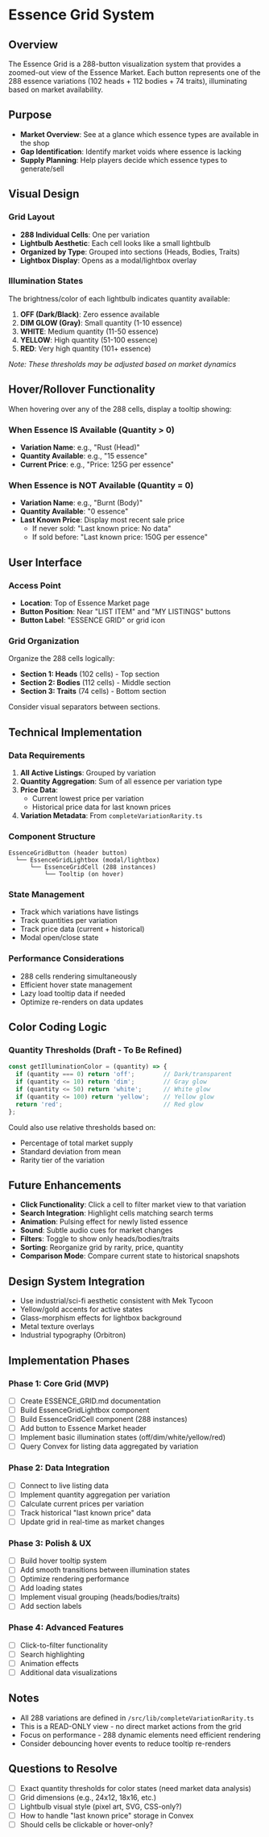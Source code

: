 # Essence Grid System

## Overview
The Essence Grid is a 288-button visualization system that provides a zoomed-out view of the Essence Market. Each button represents one of the 288 essence variations (102 heads + 112 bodies + 74 traits), illuminating based on market availability.

## Purpose
- **Market Overview**: See at a glance which essence types are available in the shop
- **Gap Identification**: Identify market voids where essence is lacking
- **Supply Planning**: Help players decide which essence types to generate/sell

## Visual Design

### Grid Layout
- **288 Individual Cells**: One per variation
- **Lightbulb Aesthetic**: Each cell looks like a small lightbulb
- **Organized by Type**: Grouped into sections (Heads, Bodies, Traits)
- **Lightbox Display**: Opens as a modal/lightbox overlay

### Illumination States
The brightness/color of each lightbulb indicates quantity available:

1. **OFF (Dark/Black)**: Zero essence available
2. **DIM GLOW (Gray)**: Small quantity (1-10 essence)
3. **WHITE**: Medium quantity (11-50 essence)
4. **YELLOW**: High quantity (51-100 essence)
5. **RED**: Very high quantity (101+ essence)

*Note: These thresholds may be adjusted based on market dynamics*

## Hover/Rollover Functionality

When hovering over any of the 288 cells, display a tooltip showing:

### When Essence IS Available (Quantity > 0)
- **Variation Name**: e.g., "Rust (Head)"
- **Quantity Available**: e.g., "15 essence"
- **Current Price**: e.g., "Price: 125G per essence"

### When Essence is NOT Available (Quantity = 0)
- **Variation Name**: e.g., "Burnt (Body)"
- **Quantity Available**: "0 essence"
- **Last Known Price**: Display most recent sale price
  - If never sold: "Last known price: No data"
  - If sold before: "Last known price: 150G per essence"

## User Interface

### Access Point
- **Location**: Top of Essence Market page
- **Button Position**: Near "LIST ITEM" and "MY LISTINGS" buttons
- **Button Label**: "ESSENCE GRID" or grid icon

### Grid Organization
Organize the 288 cells logically:
- **Section 1: Heads** (102 cells) - Top section
- **Section 2: Bodies** (112 cells) - Middle section
- **Section 3: Traits** (74 cells) - Bottom section

Consider visual separators between sections.

## Technical Implementation

### Data Requirements
1. **All Active Listings**: Grouped by variation
2. **Quantity Aggregation**: Sum of all essence per variation type
3. **Price Data**:
   - Current lowest price per variation
   - Historical price data for last known prices
4. **Variation Metadata**: From `completeVariationRarity.ts`

### Component Structure
```
EssenceGridButton (header button)
  └── EssenceGridLightbox (modal/lightbox)
      └── EssenceGridCell (288 instances)
          └── Tooltip (on hover)
```

### State Management
- Track which variations have listings
- Track quantities per variation
- Track price data (current + historical)
- Modal open/close state

### Performance Considerations
- 288 cells rendering simultaneously
- Efficient hover state management
- Lazy load tooltip data if needed
- Optimize re-renders on data updates

## Color Coding Logic

### Quantity Thresholds (Draft - To Be Refined)
```javascript
const getIlluminationColor = (quantity) => {
  if (quantity === 0) return 'off';        // Dark/transparent
  if (quantity <= 10) return 'dim';        // Gray glow
  if (quantity <= 50) return 'white';      // White glow
  if (quantity <= 100) return 'yellow';    // Yellow glow
  return 'red';                            // Red glow
};
```

Could also use relative thresholds based on:
- Percentage of total market supply
- Standard deviation from mean
- Rarity tier of the variation

## Future Enhancements
- **Click Functionality**: Click a cell to filter market view to that variation
- **Search Integration**: Highlight cells matching search terms
- **Animation**: Pulsing effect for newly listed essence
- **Sound**: Subtle audio cues for market changes
- **Filters**: Toggle to show only heads/bodies/traits
- **Sorting**: Reorganize grid by rarity, price, quantity
- **Comparison Mode**: Compare current state to historical snapshots

## Design System Integration
- Use industrial/sci-fi aesthetic consistent with Mek Tycoon
- Yellow/gold accents for active states
- Glass-morphism effects for lightbox background
- Metal texture overlays
- Industrial typography (Orbitron)

## Implementation Phases

### Phase 1: Core Grid (MVP)
- [ ] Create ESSENCE_GRID.md documentation
- [ ] Build EssenceGridLightbox component
- [ ] Build EssenceGridCell component (288 instances)
- [ ] Add button to Essence Market header
- [ ] Implement basic illumination states (off/dim/white/yellow/red)
- [ ] Query Convex for listing data aggregated by variation

### Phase 2: Data Integration
- [ ] Connect to live listing data
- [ ] Implement quantity aggregation per variation
- [ ] Calculate current prices per variation
- [ ] Track historical "last known price" data
- [ ] Update grid in real-time as market changes

### Phase 3: Polish & UX
- [ ] Build hover tooltip system
- [ ] Add smooth transitions between illumination states
- [ ] Optimize rendering performance
- [ ] Add loading states
- [ ] Implement visual grouping (heads/bodies/traits)
- [ ] Add section labels

### Phase 4: Advanced Features
- [ ] Click-to-filter functionality
- [ ] Search highlighting
- [ ] Animation effects
- [ ] Additional data visualizations

## Notes
- All 288 variations are defined in `/src/lib/completeVariationRarity.ts`
- This is a READ-ONLY view - no direct market actions from the grid
- Focus on performance - 288 dynamic elements need efficient rendering
- Consider debouncing hover events to reduce tooltip re-renders

## Questions to Resolve
- [ ] Exact quantity thresholds for color states (need market data analysis)
- [ ] Grid dimensions (e.g., 24x12, 18x16, etc.)
- [ ] Lightbulb visual style (pixel art, SVG, CSS-only?)
- [ ] How to handle "last known price" storage in Convex
- [ ] Should cells be clickable or hover-only?
